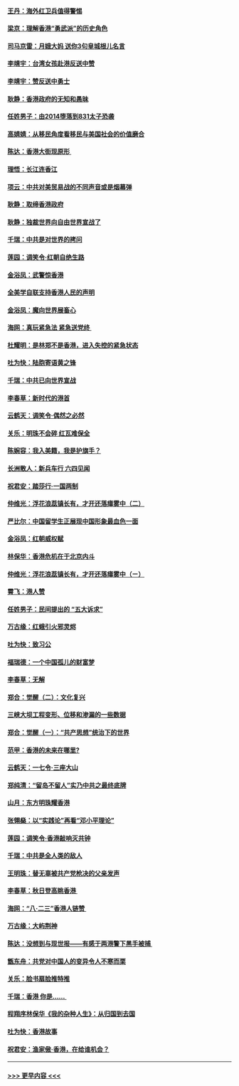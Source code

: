 #### [王丹：海外红卫兵值得警惕](../pages/nsc993/n11498138.md?t=09041133) 
#### [梁京：理解香港“勇武派”的历史角色](../pages/nsc993/n11498006.md?t=09041133) 
#### [司马京雷：月娥大妈  送你3句皇城根儿名言](../pages/nsc993/n11497885.md?t=09041133) 
#### [李靖宇：台湾女孩赴港反送中赞](../pages/nsc993/n11497721.md?t=09041133) 
#### [李靖宇：赞反送中勇士](../pages/nsc993/n11497452.md?t=09041133) 
#### [耿静：香港政府的无知和愚昧](../pages/nsc993/n11494238.md?t=09041133) 
#### [任姓男子：由2014堕落到831太子恐袭](../pages/nsc993/n11496683.md?t=09041133) 
#### [高婧婧：从移民角度看移民与美国社会的价值磨合](../pages/nsc993/n11495757.md?t=09041133) 
#### [陈达：香港大街现原形 ](../pages/nsc993/n11495441.md?t=09041133) 
#### [理悟：长江连香江](../pages/nsc993/n11495377.md?t=09041133) 
#### [项云：中共对美贸易战的不同声音或是烟幕弹](../pages/nsc993/n11494929.md?t=09041133) 
#### [耿静：取缔香港政府](../pages/nsc993/n11494218.md?t=09041133) 
#### [耿静：独裁世界向自由世界宣战了](../pages/nsc993/n11494190.md?t=09041133) 
#### [千瑞：中共是对世界的拷问](../pages/nsc993/n11493021.md?t=09041133) 
#### [莲园：调笑令‧红朝自绝生路](../pages/nsc993/n11493011.md?t=09041133) 
#### [金浴凤：武警惊香港](../pages/nsc993/n11492994.md?t=09041133) 
#### [全美学自联支持香港人民的声明](../pages/nsc993/n11492630.md?t=09041133) 
#### [金浴凤：魔向世界展畜心](../pages/nsc993/n11492599.md?t=09041133) 
#### [海网：真玩紧急法 紧急送党终 ](../pages/nsc993/n11492535.md?t=09041133) 
#### [杜耀明：是林郑不是香港，进入失控的紧急状态](../pages/nsc993/n11491420.md?t=09041133) 
#### [吐为快：陆胞寄语黄之锋](../pages/nsc993/n11491117.md?t=09041133) 
#### [千瑞：中共已向世界宣战](../pages/nsc993/n11490123.md?t=09041133) 
#### [李春草：新时代的港首](../pages/nsc993/n11489864.md?t=09041133) 
#### [云鹤天：调笑令·偶然之必然](../pages/nsc993/n11489701.md?t=09041133) 
#### [关乐：明珠不会碎 红瓦难保全](../pages/nsc993/n11489647.md?t=09041133) 
#### [陈婉容：我入美籍，我是护旗手？](../pages/nsc993/n11487908.md?t=09041133) 
#### [长洲散人：新兵车行 六四见闻](../pages/nsc993/n11487729.md?t=09041133) 
#### [祝君安：踏莎行‧一国两制](../pages/nsc993/n11487699.md?t=09041133) 
#### [仲维光：浮花浪蕊镇长有，才开还落瘴雾中（二）](../pages/nsc993/n11483286.md?t=09041133) 
#### [严比尔：中国留学生正展现中国形象最血色一面](../pages/nsc993/n11485145.md?t=09041133) 
#### [金浴凤：红朝威权赋](../pages/nsc993/n11485191.md?t=09041133) 
#### [林保华：香港危机在于北京内斗](../pages/nsc993/n11484593.md?t=09041133) 
#### [仲维光：浮花浪蕊镇长有，才开还落瘴雾中（ㄧ）](../pages/nsc993/n11483259.md?t=09041133) 
#### [霄飞：港人赞](../pages/nsc993/n11482957.md?t=09041133) 
#### [任姓男子：民间提出的 “五大诉求”](../pages/nsc993/n11482897.md?t=09041133) 
#### [万古缘：红蛾引火邪灵烬](../pages/nsc993/n11482886.md?t=09041133) 
#### [吐为快：致习公](../pages/nsc993/n11482867.md?t=09041133) 
#### [福瑞德：一个中国孤儿的财富梦](../pages/nsc993/n11482817.md?t=09041133) 
#### [李春草：无解](../pages/nsc993/n11482791.md?t=09041133) 
#### [郑合：觉醒（二）：文化复兴](../pages/nsc993/n11478025.md?t=09041133) 
#### [三峡大坝工程变形、位移和渗漏的一些数据](../pages/nsc993/n11478232.md?t=09041133) 
#### [郑合：觉醒（一）：“共产思想”统治下的世界](../pages/nsc993/n11477663.md?t=09041133) 
#### [范甲：香港的未来在哪里?](../pages/nsc993/n11477249.md?t=09041133) 
#### [云鹤天：一七令·三座大山](../pages/nsc993/n11477192.md?t=09041133) 
#### [郑纯清：“留岛不留人”实乃中共之最终底牌](../pages/nsc993/n11476160.md?t=09041133) 
#### [山月：东方明珠耀香港](../pages/nsc993/n11476077.md?t=09041133) 
#### [张翎燊：以“实践论”再看“邓小平理论”](../pages/nsc993/n11475733.md?t=09041133) 
#### [莲园：调笑令‧香港敲响灭共钟](../pages/nsc993/n11475723.md?t=09041133) 
#### [千瑞：中共是全人类的敌人](../pages/nsc993/n11475329.md?t=09041133) 
#### [王明珠：替无辜被共产党枪决的父亲发声](../pages/nsc993/n11474570.md?t=09041133) 
#### [李春草：秋日登高眺香港 ](../pages/nsc993/n11474491.md?t=09041133) 
#### [海网：“八·二三”香港人链赞 ](../pages/nsc993/n11474538.md?t=09041133) 
#### [万古缘：大屿荆神](../pages/nsc993/n11474401.md?t=09041133) 
#### [陈达：没想到与现世报——有感于两港警下黑手被捕 ](../pages/nsc993/n11472557.md?t=09041133) 
#### [甑东舟：共党对中国人的变异令人不寒而栗](../pages/nsc993/n11472496.md?t=09041133) 
#### [关乐：脸书扇脸推特推](../pages/nsc993/n11472488.md?t=09041133) 
#### [千瑞：香港  你是…… ](../pages/nsc993/n11472459.md?t=09041133) 
#### [程翔序林保华《我的杂种人生》：从归国到去国](../pages/nsc993/n11472369.md?t=09041133) 
#### [吐为快：香港故事](../pages/nsc993/n11471931.md?t=09041133) 
#### [祝君安：渔家傲‧香港，在给谁机会？](../pages/nsc993/n11469718.md?t=09041133) 

----
#### [ >>> 更早内容 <<< ](../indexes/nsc993-earlier.md)
